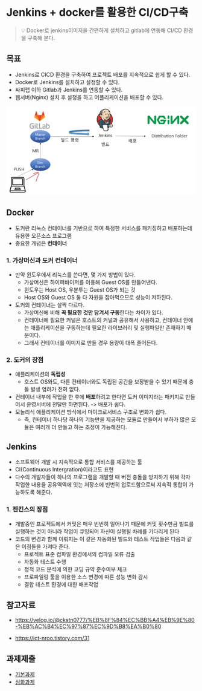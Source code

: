 # Jenkins + docker를 활용한 CI/CD구축
> :bulb: Docker로 jenkins이미지을 간편하게 설치하고 gitlab에 연동해 CI/CD 환경을 구축해 본다.

## 목표
- Jenkins로 CICD 환경을 구축하여 프로젝트 배포를 지속적으로 쉽게 할 수 있다.
- Docker로 Jenkins를 설치하고 설정할 수 있다.
- 싸피랩 이하 Gitlab과 Jenkins를 연동할 수 있다.
- 웹서버(Nginx) 설치 후 설정을 하고 어플리케이션을 배포할 수 있다.

![image-20210701152432783](README.assets/image-20210701152432783.png)



## Docker 
- 도커란 리눅스 컨테이너를 기반으로 하여 특정한 서비스를 패키징하고 배포하는데 유용한 오픈소스 프로그램
- 중요한 개념은 **컨테이너**



### 1. 가상머신과 도커 컨테이너

- 만약 윈도우에서 리눅스를 쓴다면, 몇 가지 방법이 있다.
  - 가상머신은 하이퍼바이저를 이용해 Guest OS를 만들어낸다.
  - 윈도우는 Host OS, 우분투는 Guest OS가 되는 것
  - Host OS와 Guest OS 둘 다 자원을 잡아먹으므로 성능이 저하된다.
- 도커의 컨테이너는 살짝 다르다.
  - 가상머신에 비해 **꼭 필요한 것만 담겨서 구동**한다는 차이가 있다.
  - 컨테이너에 필요한 커널은 호스트의 커널과 공유해서 사용하고, 컨테이너 안에는 애플리케이션을 구동하는데 필요한 라이브러리 및 실행파일만 존재하기 때문이다.
  - 그래서 컨테이너를 이미지로 만들 경우 용량이 대폭 줄어든다.



### 2. 도커의 장점

- 애플리케이션의 **독립성**
  - 호스트 OS와도, 다른 컨테이너와도 독립된 공간을 보장받을 수 있기 때문에 충돌 발생 염려가 전혀 없다.
- 컨테이너 내부에 작업을 한 후에 **배포**하려고 한다면 도커 이미지라는 패키지로 만들어서 운영서버에 전달만 하면된다. -> 배포가 쉽다.
- 모놀리식 애플리케이션 방식에서 마이크로서비스 구조로 변화가 쉽다.
  - 즉, 컨테이너 하나당 하나의 기능만을 제공하는 모듈로 만들어서 부하가 많은 모듈은 여러개 더 만들고 하는 조정이 가능해진다.



## Jenkins
- 소프트웨어 개발 시 지속적으로 통합 서비스를 제공하는 툴
- CI(Continuous Intergration)이라고도 표현
- 다수의 개발자들이 하나의 프로그램을 개발할 때 버전 충돌을 방지하기 위해 각자 작업한 내용을 공유역역에 잇는 저장소에 빈번히 업로드함으로써 지속적 통합이 가능하도록 해준다.



### 1. 젠킨스의 장점

- 개발중인 프로젝트에서 커밋은 매우 빈번히 일어나기 때문에 커밋 횟수만큼 빌드를 실행하는 것이 아니라 작업이 큐잉되어 자신이 실행될 차례를 기다리게 된다
- 코드의 변경과 함께 이뤄지는 이 같은 자동화된 빌드와 테스트 작업들은 다음과 같은 이점들을 가져다 준다.
  - 프로젝트 표준 컴파일 환경에서의 컴파일 오류 검출
  - 자동화 테스트 수행
  - 정적 코드 분석에 의한 코딩 규약 준수여부 체크
  - 프로파일링 툴을 이용한 소스 변경에 따른 성능 변화 감시
  - 결합 테스트 환경에 대한 배포작업



## 참고자료
- https://velog.io/@ckstn0777/%EB%8F%84%EC%BB%A4%EB%9E%80-%EB%AC%B4%EC%97%87%EC%9D%B8%EA%B0%80

- https://ict-nroo.tistory.com/31

## 과제제출
- [기본과제](기본과제)
- [심화과제](심화과제)